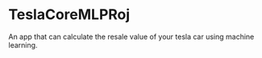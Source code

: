 # TeslaCoreMLPRoj

An app that can calculate the resale value of your tesla car using machine learning.

